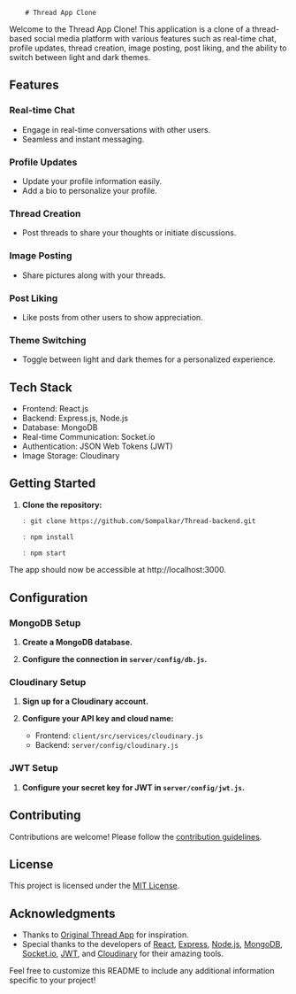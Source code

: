         # Thread App Clone

Welcome to the Thread App Clone! This application is a clone of a thread-based social media platform with various features such as real-time chat, profile updates, thread creation, image posting, post liking, and the ability to switch between light and dark themes.

## Features

### Real-time Chat

- Engage in real-time conversations with other users.
- Seamless and instant messaging.

### Profile Updates

- Update your profile information easily.
- Add a bio to personalize your profile.

### Thread Creation

- Post threads to share your thoughts or initiate discussions.

### Image Posting

- Share pictures along with your threads.

### Post Liking

- Like posts from other users to show appreciation.

### Theme Switching

- Toggle between light and dark themes for a personalized experience.

## Tech Stack

- Frontend: React.js
- Backend: Express.js, Node.js
- Database: MongoDB
- Real-time Communication: Socket.io
- Authentication: JSON Web Tokens (JWT)
- Image Storage: Cloudinary

## Getting Started

1. **Clone the repository:**

   ```bash
   : git clone https://github.com/Sompalkar/Thread-backend.git

   : npm install

   : npm start

   ```

The app should now be accessible at http://localhost:3000.

## Configuration

### MongoDB Setup

1. **Create a MongoDB database.**

2. **Configure the connection in `server/config/db.js`.**

### Cloudinary Setup

1. **Sign up for a Cloudinary account.**

2. **Configure your API key and cloud name:**
   - Frontend: `client/src/services/cloudinary.js`
   - Backend: `server/config/cloudinary.js`

### JWT Setup

1. **Configure your secret key for JWT in `server/config/jwt.js`.**

## Contributing

Contributions are welcome! Please follow the [contribution guidelines](CONTRIBUTING.md).

## License

This project is licensed under the [MIT License](LICENSE).

## Acknowledgments

- Thanks to [Original Thread App](link-to-original-app) for inspiration.
- Special thanks to the developers of [React](https://reactjs.org/), [Express](https://expressjs.com/), [Node.js](https://nodejs.org/), [MongoDB](https://www.mongodb.com/), [Socket.io](https://socket.io/), [JWT](https://jwt.io/), and [Cloudinary](https://cloudinary.com/) for their amazing tools.

Feel free to customize this README to include any additional information specific to your project!
